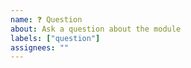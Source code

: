 ```yaml
---
name: ❓ Question
about: Ask a question about the module
labels: ["question"]
assignees: ""
---
```


<!-- **IMPORTANT!**
Before submitting your question, please:
1. Check if your question has already been asked in the existing issues
2. Look for answers in our documentation
-->
